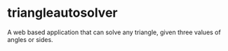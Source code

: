 # triangleautosolver
A web based application that can solve any triangle, given three values of angles or sides.

